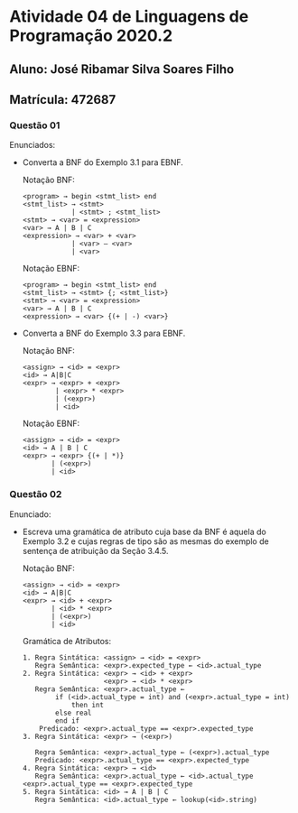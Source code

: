 # Atividade 04 de Linguagens de Programação 2020.2

## Aluno: José Ribamar Silva Soares Filho
## Matrícula: 472687

### Questão 01

Enunciados:

- Converta a BNF do Exemplo 3.1 para EBNF.

    Notação BNF:
    ```
    <program> → begin <stmt_list> end
    <stmt_list> → <stmt>
                | <stmt> ; <stmt_list>
    <stmt> → <var> = <expression>
    <var> → A | B | C
    <expression> → <var> + <var>
                | <var> – <var>
                | <var>
    ```

    Notação EBNF:
    ```
    <program> → begin <stmt_list> end
    <stmt_list> → <stmt> {; <stmt_list>}
    <stmt> → <var> = <expression>
    <var> → A | B | C
    <expression> → <var> {(+ | -) <var>}
    ```

- Converta a BNF do Exemplo 3.3 para EBNF.

    Notação BNF:
    ```
    <assign> → <id> = <expr>
    <id> → A|B|C
    <expr> → <expr> + <expr>
            | <expr> * <expr>
            | (<expr>)
            | <id>
    ```

    Notação EBNF:
    ```
    <assign> → <id> = <expr>
    <id> → A | B | C
    <expr> → <expr> {(+ | *)}
           | (<expr>)
           | <id>
    ```

### Questão 02

Enunciado:

- Escreva uma gramática de atributo cuja base da BNF é aquela do Exemplo 3.2 e cujas regras de tipo são as mesmas do exemplo de sentença de atribuição da Seção 3.4.5.

    Notação BNF:
    ```
    <assign> → <id> = <expr>
    <id> → A|B|C
    <expr> → <id> + <expr>
           | <id> * <expr>
           | (<expr>)
           | <id>
    ```

    Gramática de Atributos:
    ```
    1. Regra Sintática: <assign> → <id> = <expr>
       Regra Semântica: <expr>.expected_type ← <id>.actual_type
    2. Regra Sintática: <expr> → <id> + <expr>
                        <expr> → <id> * <expr>
       Regra Semântica: <expr>.actual_type ← 
            if (<id>.actual_type = int) and (<expr>.actual_type = int)
                then int
            else real
            end if
        Predicado: <expr>.actual_type == <expr>.expected_type
    3. Regra Sintática: <expr> → (<expr>)
                        
       Regra Semântica: <expr>.actual_type ← (<expr>).actual_type
       Predicado: <expr>.actual_type == <expr>.expected_type
    4. Regra Sintática: <expr> → <id>
       Regra Semântica: <expr>.actual_type ← <id>.actual_type
    <expr>.actual_type == <expr>.expected_type
    5. Regra Sintática: <id> → A | B | C
       Regra Semântica: <id>.actual_type ← lookup(<id>.string)
    ```
